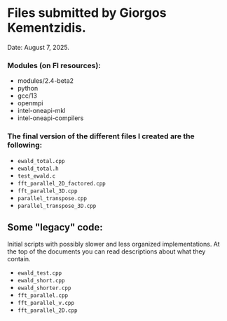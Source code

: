 # Files submitted by Giorgos Kementzidis.
Date: August 7, 2025.

### Modules (on FI resources):
- modules/2.4-beta2 
- python 
- gcc/13 
- openmpi 
- intel-oneapi-mkl 
- intel-oneapi-compilers

### The final version of the different files I created are the following:

- `ewald_total.cpp`
- `ewald_total.h`
- `test_ewald.c`
- `fft_parallel_2D_factored.cpp`
- `fft_parallel_3D.cpp`
- `parallel_transpose.cpp`
- `parallel_transpose_3D.cpp`

## Some "legacy" code:
Initial scripts with possibly slower and less organized implementations. At the top of the documents you can read descriptions about what they contain.

- `ewald_test.cpp`
- `ewald_short.cpp`
- `ewald_shorter.cpp`
- `fft_parallel.cpp`
- `fft_parallel_v.cpp`
- `fft_parallel_2D.cpp`
